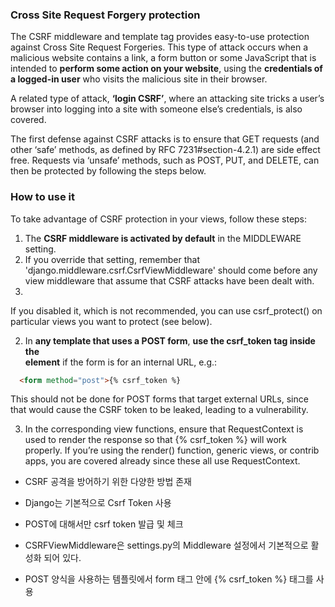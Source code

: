 
### Cross Site Request Forgery protection

The CSRF middleware and template tag provides easy-to-use protection against Cross Site Request Forgeries. 
This type of attack occurs when a malicious website contains a link, a form button or some JavaScript that is intended to **perform some action on your website**,
using the **credentials of a logged-in user** who visits the malicious site in their browser. 

A related type of attack, **‘login CSRF’**, where an attacking site tricks a user’s browser into logging into a site with someone else’s credentials, is also covered.

The first defense against CSRF attacks is to ensure that GET requests (and other ‘safe’ methods, as defined by RFC 7231#section-4.2.1) are side effect free. Requests via ‘unsafe’ methods, such as POST, PUT, and DELETE, can then be protected by following the steps below.


### How to use it
To take advantage of CSRF protection in your views, follow these steps:

1. The **CSRF middleware is activated by default** in the MIDDLEWARE setting. 
2. If you override that setting, remember that 'django.middleware.csrf.CsrfViewMiddleware' should come before any view middleware that assume that CSRF attacks have been dealt with.
3. 
If you disabled it, which is not recommended, you can use csrf_protect() on particular views you want to protect (see below).

2. In **any template that uses a POST form**, **use the csrf_token tag inside the <form> element** if the form is for an internal URL, e.g.:

```html
  <form method="post">{% csrf_token %}
```
This should not be done for POST forms that target external URLs, since that would cause the CSRF token to be leaked, leading to a vulnerability.

    
3. In the corresponding view functions, ensure that RequestContext is used to render the response so that {% csrf_token %} will work properly. If you’re using the render() function, generic views, or contrib apps, you are covered already since these all use RequestContext.
    
  
- CSRF 공격을 방어하기 위한 다양한 방법 존재
- Django는 기본적으로 Csrf Token 사용 
- POST에 대해서만 csrf token 발급 및 체크 
- CSRFViewMiddleware은 settings.py의 Middleware 설정에서 기본적으로 활성화 되어 있다.

- POST 양식을 사용하는 템플릿에서 form 태그 안에 {% csrf_token %} 태그를 사용 
